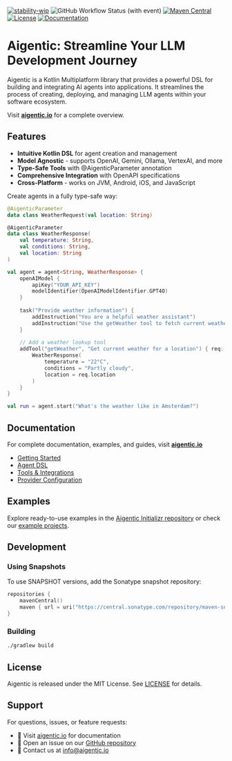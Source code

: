 [![stability-wip](https://img.shields.io/badge/stability-wip-lightgrey.svg)](https://github.com/mkenney/software-guides/blob/master/STABILITY-BADGES.md#work-in-progress)
![GitHub Workflow Status (with event)](https://img.shields.io/github/actions/workflow/status/flock-community/aigentic/build.yml)
[![Maven Central](https://img.shields.io/maven-central/v/community.flock.aigentic/http-tools?color=blue&label=Download)](https://central.sonatype.com/namespace/community.flock.aigentic)
[![License](https://img.shields.io/github/license/flock-community/aigentic?color=yellow)](LICENSE)
[![Documentation](https://img.shields.io/badge/docs-aigentic.io-a97bff.svg?logo=kotlin)](https://aigentic.io)

# Aigentic: Streamline Your LLM Development Journey

Aigentic is a Kotlin Multiplatform library that provides a powerful DSL for building and integrating AI agents into applications. It streamlines the process of creating, deploying, and managing LLM agents within your software ecosystem.

Visit **[aigentic.io](https://aigentic.io)** for a complete overview.

## Features

- **Intuitive Kotlin DSL** for agent creation and management
- **Model Agnostic** - supports OpenAI, Gemini, Ollama, VertexAI, and more
- **Type-Safe Tools** with @AigenticParameter annotation
- **Comprehensive Integration** with OpenAPI specifications
- **Cross-Platform** - works on JVM, Android, iOS, and JavaScript


Create agents in a fully type-safe way:

```kotlin
@AigenticParameter
data class WeatherRequest(val location: String)

@AigenticParameter
data class WeatherResponse(
    val temperature: String,
    val conditions: String,
    val location: String
)

val agent = agent<String, WeatherResponse> {
    openAIModel {
        apiKey("YOUR_API_KEY")
        modelIdentifier(OpenAIModelIdentifier.GPT4O)
    }
    
    task("Provide weather information") {
        addInstruction("You are a helpful weather assistant")
        addInstruction("Use the getWeather tool to fetch current weather conditions")
    }
    
    // Add a weather lookup tool
    addTool("getWeather", "Get current weather for a location") { req: WeatherRequest ->
        WeatherResponse(
            temperature = "22°C",
            conditions = "Partly cloudy",
            location = req.location
        )
    }
}

val run = agent.start("What's the weather like in Amsterdam?")
```

## Documentation

For complete documentation, examples, and guides, visit **[aigentic.io](https://aigentic.io)**

- [Getting Started](https://aigentic.io/getting-started)
- [Agent DSL](https://aigentic.io/docs/dsl/agent)
- [Tools & Integrations](https://aigentic.io/docs/dsl/tools)
- [Provider Configuration](https://aigentic.io/docs/dsl/providers)

## Examples

Explore ready-to-use examples in the [Aigentic Initializr repository](https://github.com/flock-community/aigentic-initializr) or check our [example projects](src/examples/).

## Development

### Using Snapshots

To use SNAPSHOT versions, add the Sonatype snapshot repository:

```kotlin
repositories {
    mavenCentral()
    maven { url = uri("https://central.sonatype.com/repository/maven-snapshots/") }
}
```

### Building

```bash
./gradlew build
```

## License

Aigentic is released under the MIT License. See [LICENSE](LICENSE) for details.

## Support

For questions, issues, or feature requests:
- 📖 Visit [aigentic.io](https://aigentic.io) for documentation
- 🐛 Open an issue on our [GitHub repository](https://github.com/flock-community/aigentic/issues)
- 📧 Contact us at [info@aigentic.io](mailto:info@aigentic.io?subject=Aigentic)
